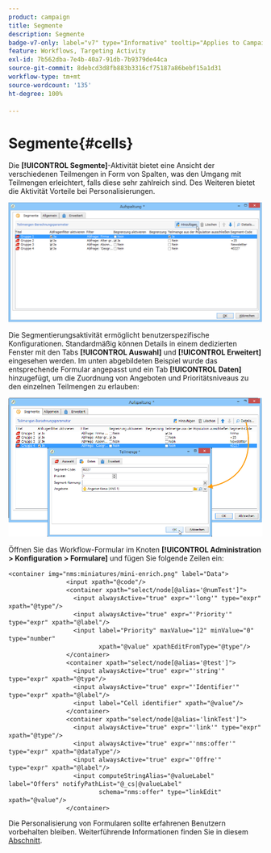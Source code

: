 ```yaml
---
product: campaign
title: Segmente
description: Segmente
badge-v7-only: label="v7" type="Informative" tooltip="Applies to Campaign Classic v7 only"
feature: Workflows, Targeting Activity
exl-id: 7b562dba-7e4b-40a7-91db-7b9379de44ca
source-git-commit: 8debcd3d8fb883b3316cf75187a86bebf15a1d31
workflow-type: tm+mt
source-wordcount: '135'
ht-degree: 100%

---
```


# Segmente{#cells}



Die **[!UICONTROL Segmente]**-Aktivität bietet eine Ansicht der verschiedenen Teilmengen in Form von Spalten, was den Umgang mit Teilmengen erleichtert, falls diese sehr zahlreich sind. Des Weiteren bietet die Aktivität Vorteile bei Personalisierungen.

![](assets/wf_split_cells.png)

Die Segmentierungsaktivität ermöglicht benutzerspezifische Konfigurationen. Standardmäßig können Details in einem dedizierten Fenster mit den Tabs **[!UICONTROL Auswahl]** und **[!UICONTROL Erweitert]** eingesehen werden. Im unten abgebildeten Beispiel wurde das entsprechende Formular angepasst und ein Tab **[!UICONTROL Daten]** hinzugefügt, um die Zuordnung von Angeboten und Prioritätsniveaus zu den einzelnen Teilmengen zu erlauben:

![](assets/wf_split_cells_with_customization.png)

Öffnen Sie das Workflow-Formular im Knoten **[!UICONTROL Administration > Konfiguration > Formulare]** und fügen Sie folgende Zeilen ein:

```
<container img="nms:miniatures/mini-enrich.png" label="Data">
                <input xpath="@code"/>
                <container xpath="select/node[@alias='@numTest']">
                  <input alwaysActive="true" expr="'long'" type="expr" xpath="@type"/>
                  <input alwaysActive="true" expr="'Priority'" type="expr" xpath="@label"/>
                  <input label="Priority" maxValue="12" minValue="0" type="number"
                         xpath="@value" xpathEditFromType="@type"/>
                </container>
                <container xpath="select/node[@alias='@test']">
                  <input alwaysActive="true" expr="'string'" type="expr" xpath="@type"/>
                  <input alwaysActive="true" expr="'Identifier'" type="expr" xpath="@label"/>
                  <input label="Cell identifier" xpath="@value"/>
                </container>
                <container xpath="select/node[@alias='linkTest']">
                  <input alwaysActive="true" expr="'link'" type="expr" xpath="@type"/>
                  <input alwaysActive="true" expr="'nms:offer'" type="expr" xpath="@dataType"/>
                  <input alwaysActive="true" expr="'Offre'" type="expr" xpath="@label"/>
                  <input computeStringAlias="@valueLabel" label="Offers" notifyPathList="@_cs|@valueLabel"
                         schema="nms:offer" type="linkEdit" xpath="@value"/>
                </container>
```

Die Personalisierung von Formularen sollte erfahrenen Benutzern vorbehalten bleiben. Weiterführende Informationen finden Sie in diesem [Abschnitt](../../configuration/using/identifying-a-form.md).
